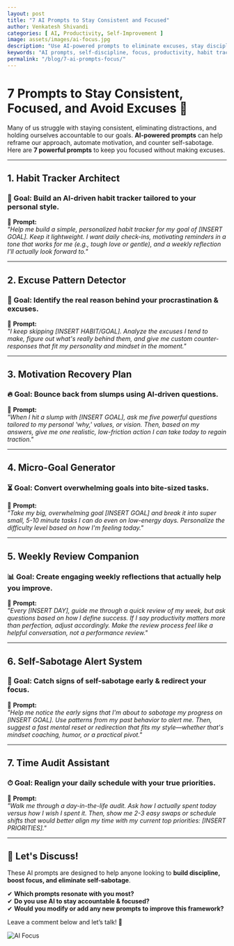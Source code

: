 ```yaml
---
layout: post
title: "7 AI Prompts to Stay Consistent and Focused"
author: Venkatesh Shivandi
categories: [ AI, Productivity, Self-Improvement ]
image: assets/images/ai-focus.jpg
description: "Use AI-powered prompts to eliminate excuses, stay disciplined, and boost motivation."
keywords: "AI prompts, self-discipline, focus, productivity, habit tracking, Vishwakarman AI"
permalink: "/blog/7-ai-prompts-focus/"
---
```


# 7 Prompts to Stay Consistent, Focused, and Avoid Excuses 🚀

Many of us struggle with staying consistent, eliminating distractions, and holding ourselves accountable to our goals. **AI-powered prompts** can help reframe our approach, automate motivation, and counter self-sabotage. Here are **7 powerful prompts** to keep you focused without making excuses.

---

## **1. Habit Tracker Architect**
### **🎯 Goal:** Build an AI-driven habit tracker tailored to your personal style.  
📌 **Prompt:**  
*"Help me build a simple, personalized habit tracker for my goal of [INSERT GOAL]. Keep it lightweight. I want daily check-ins, motivating reminders in a tone that works for me (e.g., tough love or gentle), and a weekly reflection I'll actually look forward to."*

---

## **2. Excuse Pattern Detector**
### **🧠 Goal:** Identify the real reason behind your procrastination & excuses.  
📌 **Prompt:**  
*"I keep skipping [INSERT HABIT/GOAL]. Analyze the excuses I tend to make, figure out what's really behind them, and give me custom counter-responses that fit my personality and mindset in the moment."*

---

## **3. Motivation Recovery Plan**
### **🔥 Goal:** Bounce back from slumps using AI-driven questions.  
📌 **Prompt:**  
*"When I hit a slump with [INSERT GOAL], ask me five powerful questions tailored to my personal 'why,' values, or vision. Then, based on my answers, give me one realistic, low-friction action I can take today to regain traction."*

---

## **4. Micro-Goal Generator**
### **⏳ Goal:** Convert overwhelming goals into bite-sized tasks.  
📌 **Prompt:**  
*"Take my big, overwhelming goal [INSERT GOAL] and break it into super small, 5-10 minute tasks I can do even on low-energy days. Personalize the difficulty level based on how I'm feeling today."*

---

## **5. Weekly Review Companion**
### **📊 Goal:** Create engaging weekly reflections that actually help you improve.  
📌 **Prompt:**  
*"Every [INSERT DAY], guide me through a quick review of my week, but ask questions based on how I define success. If I say productivity matters more than perfection, adjust accordingly. Make the review process feel like a helpful conversation, not a performance review."*

---

## **6. Self-Sabotage Alert System**
### **🚨 Goal:** Catch signs of self-sabotage early & redirect your focus.  
📌 **Prompt:**  
*"Help me notice the early signs that I'm about to sabotage my progress on [INSERT GOAL]. Use patterns from my past behavior to alert me. Then, suggest a fast mental reset or redirection that fits my style—whether that's mindset coaching, humor, or a practical pivot."*

---

## **7. Time Audit Assistant**
### **⏱ Goal:** Realign your daily schedule with your true priorities.  
📌 **Prompt:**  
*"Walk me through a day-in-the-life audit. Ask how I actually spent today versus how I wish I spent it. Then, show me 2-3 easy swaps or schedule shifts that would better align my time with my current top priorities: [INSERT PRIORITIES]."*

---

## **💬 Let's Discuss!**
These AI prompts are designed to help anyone looking to **build discipline, boost focus, and eliminate self-sabotage**.  

✔ **Which prompts resonate with you most?**  
✔ **Do you use AI to stay accountable & focused?**  
✔ **Would you modify or add any new prompts to improve this framework?**  

Leave a comment below and let’s talk! 🚀  

![AI Focus](assets/images/ai-focus.jpg)